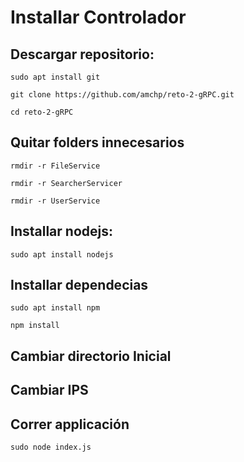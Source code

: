 # Installar Controlador

## Descargar repositorio:

```
sudo apt install git

git clone https://github.com/amchp/reto-2-gRPC.git

cd reto-2-gRPC
```

## Quitar folders innecesarios


`rmdir -r FileService`

`rmdir -r SearcherServicer`

`rmdir -r UserService`



## Installar nodejs:

`sudo apt install nodejs`

## Installar dependecias


`sudo apt install npm`

`npm install`

## Cambiar directorio Inicial

## Cambiar IPS


## Correr applicación

`sudo node index.js`



